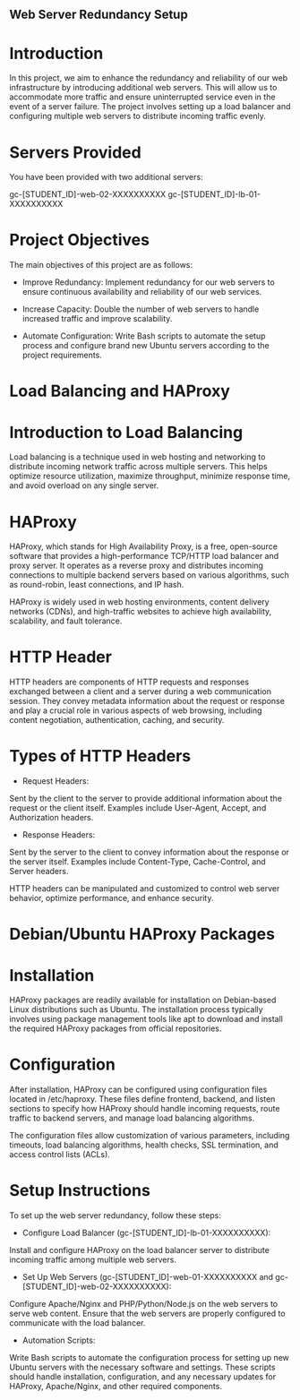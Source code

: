 ## Web Server Redundancy Setup

# Introduction

In this project, we aim to enhance the redundancy and reliability of our web infrastructure by introducing additional web servers. This will allow us to accommodate more traffic and ensure uninterrupted service even in the event of a server failure. The project involves setting up a load balancer and configuring multiple web servers to distribute incoming traffic evenly.

# Servers Provided

You have been provided with two additional servers:

gc-[STUDENT_ID]-web-02-XXXXXXXXXX
gc-[STUDENT_ID]-lb-01-XXXXXXXXXX

# Project Objectives

The main objectives of this project are as follows:

* Improve Redundancy: Implement redundancy for our web servers to ensure continuous availability and reliability of our web services.

* Increase Capacity: Double the number of web servers to handle increased traffic and improve scalability.

* Automate Configuration: Write Bash scripts to automate the setup process and configure brand new Ubuntu servers according to the project requirements.

# Load Balancing and HAProxy

# Introduction to Load Balancing

Load balancing is a technique used in web hosting and networking to distribute incoming network traffic across multiple servers. This helps optimize resource utilization, maximize throughput, minimize response time, and avoid overload on any single server.

# HAProxy

HAProxy, which stands for High Availability Proxy, is a free, open-source software that provides a high-performance TCP/HTTP load balancer and proxy server. It operates as a reverse proxy and distributes incoming connections to multiple backend servers based on various algorithms, such as round-robin, least connections, and IP hash.

HAProxy is widely used in web hosting environments, content delivery networks (CDNs), and high-traffic websites to achieve high availability, scalability, and fault tolerance.

# HTTP Header

HTTP headers are components of HTTP requests and responses exchanged between a client and a server during a web communication session. They convey metadata information about the request or response and play a crucial role in various aspects of web browsing, including content negotiation, authentication, caching, and security.

# Types of HTTP Headers

* Request Headers: 

Sent by the client to the server to provide additional information about the request or the client itself. Examples include User-Agent, Accept, and Authorization headers.

* Response Headers:

Sent by the server to the client to convey information about the response or the server itself. Examples include Content-Type, Cache-Control, and Server headers.

HTTP headers can be manipulated and customized to control web server behavior, optimize performance, and enhance security.

# Debian/Ubuntu HAProxy Packages

# Installation

HAProxy packages are readily available for installation on Debian-based Linux distributions such as Ubuntu. The installation process typically involves using package management tools like apt to download and install the required HAProxy packages from official repositories.

# Configuration

After installation, HAProxy can be configured using configuration files located in /etc/haproxy. These files define frontend, backend, and listen sections to specify how HAProxy should handle incoming requests, route traffic to backend servers, and manage load balancing algorithms.

The configuration files allow customization of various parameters, including timeouts, load balancing algorithms, health checks, SSL termination, and access control lists (ACLs).

# Setup Instructions

To set up the web server redundancy, follow these steps:

* Configure Load Balancer (gc-[STUDENT_ID]-lb-01-XXXXXXXXXX):

Install and configure HAProxy on the load balancer server to distribute incoming traffic among multiple web servers.

* Set Up Web Servers (gc-[STUDENT_ID]-web-01-XXXXXXXXXX and gc-[STUDENT_ID]-web-02-XXXXXXXXXX):

Configure Apache/Nginx and PHP/Python/Node.js on the web servers to serve web content.
Ensure that the web servers are properly configured to communicate with the load balancer.

* Automation Scripts:

Write Bash scripts to automate the configuration process for setting up new Ubuntu servers with the necessary software and settings.
These scripts should handle installation, configuration, and any necessary updates for HAProxy, Apache/Nginx, and other required components.
